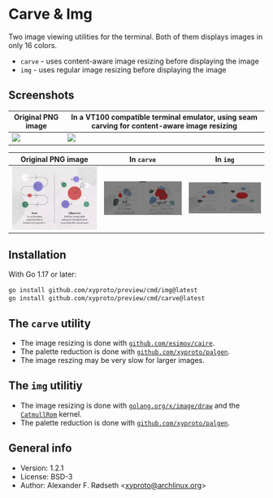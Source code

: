 # Carve & Img

Two image viewing utilities for the terminal. Both of them displays images in only 16 colors.

* `carve` - uses content-aware image resizing before displaying the image
* `img` - uses regular image resizing before displaying the image

## Screenshots

| Original PNG image                    | In a VT100 compatible terminal emulator, using seam carving for content-aware image resizing |
|---------------------------------------|----------------------------------------------------------------------------------------------|
| <img src=img/grumpycat.png width=512> |                                                <img src=img/grumpycat16colors.png width=512> |

| Original PNG image                    | In `carve`                                               | In `img`                                         |
|---------------------------------------|----------------------------------------------------------|--------------------------------------------------|
| <img src=img/goals_objectives.png width=512> |<img src=img/goals_objectives_carve.png width=512> | <img src=img/goals_objectives_img.png width=512> |

## Installation

With Go 1.17 or later:

    go install github.com/xyproto/preview/cmd/img@latest
    go install github.com/xyproto/preview/cmd/carve@latest

## The `carve` utility

* The image resizing is done with [`github.com/esimov/caire`](https://github.com/esimov/caire).
* The palette reduction is done with [`github.com/xyproto/palgen`](https://github.com/xyproto/palgen).
* The image reszing may be very slow for larger images.

## The `img` utilitiy

* The image resizing is done with [`golang.org/x/image/draw`](https://golang.org/x/image/draw) and the [`CatmullRom`](https://pkg.go.dev/golang.org/x/image@v0.3.0/draw#pkg-variables) kernel.
* The palette reduction is done with [`github.com/xyproto/palgen`](https://github.com/xyproto/palgen).

## General info

* Version: 1.2.1
* License: BSD-3
* Author: Alexander F. Rødseth &lt;xyproto@archlinux.org&gt;
